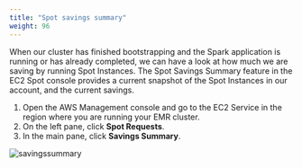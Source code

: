 ```yaml
---
title: "Spot savings summary"
weight: 96
---
```


When our cluster has finished bootstrapping and the Spark application is running or has already completed, we can have a look at how much we are saving by running Spot Instances. The Spot Savings Summary feature in the EC2 Spot console provides a current snapshot of the Spot Instances in our account, and the current savings.

1. Open the AWS Management console and go to the EC2 Service in the region where you are running your EMR cluster. 
2. On the left pane, click **Spot Requests**.
3. In the main pane, click **Savings Summary**.

![savingssummary](/images/running-emr-spark-apps-on-spot/savingssummary.png)
